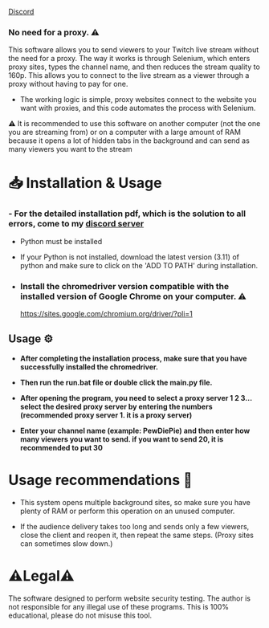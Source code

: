 [Discord](https://discord.gg/aDCqdcHcuH)


### No need for a proxy. ⚠️

This software allows you to send viewers to your Twitch live stream without the need for a proxy. The way it works is through Selenium, which enters proxy sites, types the channel name, and then reduces the stream quality to 160p. This allows you to connect to the live stream as a viewer through a proxy without having to pay for one.

- The working logic is simple, proxy websites connect to the website you want with proxies, and this code automates the process with Selenium.

⚠️ It is recommended to use this software on another computer (not the one you are streaming from) or on a computer with a large amount of RAM because it opens a lot of hidden tabs in the background and can send as many viewers you want to the stream

# 📥 Installation & Usage

### - For the detailed installation pdf, which is the solution to all errors, come to my [discord server](https://discord.gg/aDCqdcHcuH)

- Python must be installed
- If your Python is not installed, download the latest version (3.11) of python and make sure to click on the 'ADD TO PATH' during installation.

- ### Install the chromedriver version compatible with the installed version of Google Chrome on your computer. ⚠️

  https://sites.google.com/chromium.org/driver/?pli=1
  
## Usage ⚙️

- **After completing the installation process, make sure that you have successfully installed the chromedriver.**


- **Then run the run.bat file or double click the main.py file.**

- **After opening the program, you need to select a proxy server 1 2 3... select the desired proxy server by entering the numbers (recommended proxy server 1. it is a proxy server)**

- **Enter your channel name (example: PewDiePie) and then enter how many viewers you want to send. if you want to send 20, it is recommended to put 30**

# Usage recommendations 📖

- This system opens multiple background sites, so make sure you have plenty of RAM or perform this operation on an unused computer.

- If the audience delivery takes too long and sends only a few viewers, close the client and reopen it, then repeat the same steps. (Proxy sites can sometimes slow down.)

# ⚠️Legal⚠️

The software designed to perform website security testing. The author is not responsible for any illegal use of these programs. This is 100% educational, please do not misuse this tool. 



